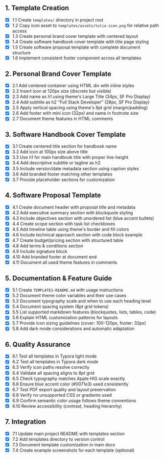 ## 1. Template Creation

- [x] 1.1 Create `templates/` directory in project root
- [x] 1.2 Copy icon asset to `templates/assets/tulio-icon.png` for relative path access
- [x] 1.3 Create personal brand cover template with centered layout
- [x] 1.4 Create software handbook cover template with title page styling
- [x] 1.5 Create software proposal template with complete document structure
- [x] 1.6 Implement consistent footer component across all templates

## 2. Personal Brand Cover Template

- [x] 2.1 Add centered container using HTML div with inline styles
- [x] 2.2 Insert icon at 120px size (discrete but visible)
- [x] 2.3 Add name as h1 using theme's Large Title (34px, SF Pro Display)
- [x] 2.4 Add subtitle as h2 "Full Stack Developer" (28px, SF Pro Display)
- [x] 2.5 Apply vertical spacing using theme's 8pt grid (margin/padding)
- [x] 2.6 Add footer with mini icon (32px) and name in footnote size
- [x] 2.7 Document theme features in HTML comments

## 3. Software Handbook Cover Template

- [x] 3.1 Create centered title section for handbook name
- [x] 3.2 Add icon at 100px size above title
- [x] 3.3 Use h1 for main handbook title with proper line-height
- [x] 3.4 Add descriptive subtitle or tagline as h2
- [x] 3.5 Include version/date metadata section using caption styles
- [x] 3.6 Add branded footer matching other templates
- [x] 3.7 Provide placeholder sections for customization

## 4. Software Proposal Template

- [x] 4.1 Create document header with proposal title and metadata
- [x] 4.2 Add executive summary section with blockquote styling
- [x] 4.3 Include objectives section with unordered list (blue accent bullets)
- [x] 4.4 Create scope section with task list checkboxes
- [x] 4.5 Add timeline table using theme's border and fill colors
- [x] 4.6 Include technical approach section with code block example
- [x] 4.7 Create budget/pricing section with structured table
- [x] 4.8 Add terms & conditions section
- [x] 4.9 Include signature block
- [x] 4.10 Add branded footer at document end
- [x] 4.11 Document all used theme features in comments

## 5. Documentation & Feature Guide

- [x] 5.1 Create `TEMPLATES-README.md` with usage instructions
- [x] 5.2 Document theme color variables and their use cases
- [x] 5.3 Document typography scale and when to use each heading level
- [x] 5.4 Document spacing system (8pt grid tokens)
- [x] 5.5 List supported markdown features (blockquotes, lists, tables, code)
- [x] 5.6 Explain HTML customization patterns for layouts
- [x] 5.7 Provide icon sizing guidelines (cover: 100-120px, footer: 32px)
- [x] 5.8 Add dark mode considerations and automatic adaptation

## 6. Quality Assurance

- [x] 6.1 Test all templates in Typora light mode
- [x] 6.2 Test all templates in Typora dark mode
- [x] 6.3 Verify icon paths resolve correctly
- [x] 6.4 Validate all spacing aligns to 8pt grid
- [x] 6.5 Check typography matches Apple HIG scale exactly
- [x] 6.6 Ensure blue accent color (#0071e3) used consistently
- [x] 6.7 Test PDF export quality and layout preservation
- [x] 6.8 Verify no unsupported CSS or gradients used
- [x] 6.9 Confirm semantic color usage follows theme conventions
- [x] 6.10 Review accessibility (contrast, heading hierarchy)

## 7. Integration

- [x] 7.1 Update main project README with templates section
- [x] 7.2 Add templates directory to version control
- [x] 7.3 Document template customization in main docs
- [x] 7.4 Create example screenshots for each template (optional)
